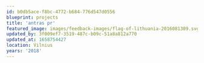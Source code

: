 ```yaml
---
id: b0db5ace-f8bc-4772-b684-776d547d0556
blueprint: projects
title: 'antras pr'
featured_image: images/feedback-images/flag-of-lithuania-2016081309.svg
updated_by: 3f009ef7-3519-487c-b09c-51a8a812a770
updated_at: 1658754427
location: Vilnius
years: '2018'
---
```

